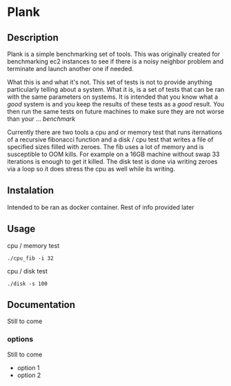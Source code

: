 # Plank
## Description
Plank is a simple benchmarking set of tools. This was originally created for benchmarking ec2 instances to see if there is a noisy neighbor problem and terminate and launch another one if needed. 

What this is and what it's not. This set of tests is not to provide anything particularly telling about a system. What it is, is a set of tests that can be ran with the same parameters on systems. It is intended that you know what a _good_ system is and you keep the results of these tests as a _good_ result. You then run the same tests on future machines to make sure they are not worse than your … _benchmark_

Currently there are two tools a cpu and or memory test that runs iternations of a recursive fibonacci function and a disk / cpu test that writes a file of specified sizes filled with zeroes. The fib uses a lot of memory and is susceptible to OOM kills. For example on a 16GB machine without swap 33 iterations is enough to get it killed. The disk test is done via writing zeroes via a loop so it does stress the cpu as well while its writing. 

## Instalation
Intended to be ran as docker container. Rest of info provided later 

## Usage
cpu / memory test

`./cpu_fib -i 32`

cpu / disk test

`./disk -s 100`

## Documentation
Still to come
### options
Still to come

* option 1
* option 2

